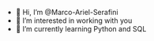 - 👋 Hi, I’m @Marco-Ariel-Serafini
- 👀 I’m interested in working with you
- 🌱 I’m currently learning Python and SQL

<!---
Marco-Ariel-Serafini/Marco-Ariel-Serafini is a ✨ special ✨ repository because its `README.md` (this file) appears on your GitHub profile.
You can click the Preview link to take a look at your changes.
--->
